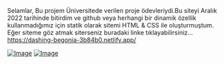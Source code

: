 Selamlar,
Bu projem Üniversitede verilen proje ödevleriydi.Bu siteyi Aralık 2022 tarihinde bitirdim ve github veya herhangi bir dinamik özellik kullanmadığımız için statik olarak sitemi HTML & CSS ile oluşturmuştum.
Eğer siteme göz atmak siterseniz buradaki linke tıklayabilirsiniz...
<a>https://dashing-begonia-3b84b0.netlify.app/</a>

[![Image](https://i.hizliresim.com/q39201k.png)](https://hizliresim.com/q39201k)
[![Image](https://i.hizliresim.com/3nnl05q.jpg)](https://hizliresim.com/3nnl05q)
